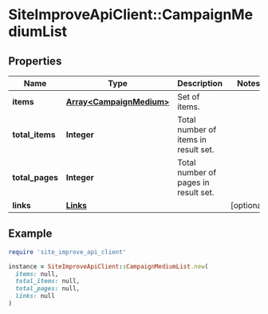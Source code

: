 # SiteImproveApiClient::CampaignMediumList

## Properties

| Name | Type | Description | Notes |
| ---- | ---- | ----------- | ----- |
| **items** | [**Array&lt;CampaignMedium&gt;**](CampaignMedium.md) | Set of items. |  |
| **total_items** | **Integer** | Total number of items in result set. |  |
| **total_pages** | **Integer** | Total number of pages in result set. |  |
| **links** | [**Links**](Links.md) |  | [optional] |

## Example

```ruby
require 'site_improve_api_client'

instance = SiteImproveApiClient::CampaignMediumList.new(
  items: null,
  total_items: null,
  total_pages: null,
  links: null
)
```

